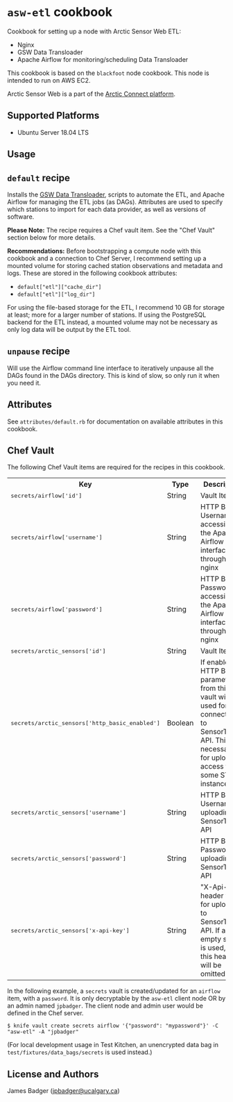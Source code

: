 # `asw-etl` cookbook

Cookbook for setting up a node with Arctic Sensor Web ETL:

* Nginx
* GSW Data Transloader
* Apache Airflow for monitoring/scheduling Data Transloader

This cookbook is based on the `blackfoot` node cookbook. This node is intended to run on AWS EC2.

Arctic Sensor Web is a part of the [Arctic Connect platform](https://www.arcticconnect.ca).

## Supported Platforms

* Ubuntu Server 18.04 LTS

## Usage

## `default` recipe

Installs the [GSW Data Transloader](https://github.com/GeoSensorWebLab/data-transloader/), scripts to automate the ETL, and Apache Airflow for managing the ETL jobs (as DAGs). Attributes are used to specify which stations to import for each data provider, as well as versions of software.

**Please Note:** The recipe requires a Chef vault item. See the "Chef Vault" section below for more details.

**Recommendations:** Before bootstrapping a compute node with this cookbook and a connection to Chef Server, I recommend setting up a mounted volume for storing cached station observations and metadata and logs. These are stored in the following cookbook attributes:

* `default["etl"]["cache_dir"]`
* `default["etl"]["log_dir"]`

For using the file-based storage for the ETL, I recommend 10 GB for storage at least; more for a larger number of stations. If using the PostgreSQL backend for the ETL instead, a mounted volume may not be necessary as only log data will be output by the ETL tool.

## `unpause` recipe

Will use the Airflow command line interface to iteratively unpause all the DAGs found in the DAGs directory. This is kind of slow, so only run it when you need it.

## Attributes

See `attributes/default.rb` for documentation on available attributes in this cookbook.

## Chef Vault

The following Chef Vault items are required for the recipes in this cookbook.

<table>
  <tr>
    <th>Key</th>
    <th>Type</th>
    <th>Description</th>
    <th>Default</th>
  </tr>
  <tr>
    <td><tt>secrets/airflow['id']</tt></td>
    <td>String</td>
    <td>Vault Item ID</td>
    <td><tt>airflow</tt></td>
  </tr>
  <tr>
    <td><tt>secrets/airflow['username']</tt></td>
    <td>String</td>
    <td>HTTP Basic Username for accessing the Apache Airflow web interface through nginx</td>
    <td></td>
  </tr>
  <tr>
    <td><tt>secrets/airflow['password']</tt></td>
    <td>String</td>
    <td>HTTP Basic Password for accessing the Apache Airflow web interface through nginx</td>
    <td></td>
  </tr>
  <tr>
    <td><tt>secrets/arctic_sensors['id']</tt></td>
    <td>String</td>
    <td>Vault Item ID</td>
    <td><tt>arctic_sensors</tt></td>
  </tr>
  <tr>
    <td><tt>secrets/arctic_sensors['http_basic_enabled']</tt></td>
    <td>Boolean</td>
    <td>If enabled, HTTP Basic parameters from this vault will be used for connections to SensorThings API. This is necessary for upload access to some STA instances.</td>
    <td></td>
  </tr>
  <tr>
    <td><tt>secrets/arctic_sensors['username']</tt></td>
    <td>String</td>
    <td>HTTP Basic Username for uploading to SensorThings API</td>
    <td></td>
  </tr>
  <tr>
    <td><tt>secrets/arctic_sensors['password']</tt></td>
    <td>String</td>
    <td>HTTP Basic Password for uploading to SensorThings API</td>
    <td></td>
  </tr>
  <tr>
    <td><tt>secrets/arctic_sensors['x-api-key']</tt></td>
    <td>String</td>
    <td>"X-Api-Key" header value for uploading to SensorThings API. If an empty string is used, then this header will be omitted.</td>
    <td></td>
  </tr>
</table>

In the following example, a `secrets` vault is created/updated for an `airflow` item, with a `password`. It is only decryptable by the `asw-etl` client node OR by an admin named `jpbadger`. The client node and admin user would be defined in the Chef server.

```terminal
$ knife vault create secrets airflow '{"password": "mypassword"}' -C "asw-etl" -A "jpbadger"
```

(For local development usage in Test Kitchen, an unencrypted data bag in `test/fixtures/data_bags/secrets` is used instead.)

## License and Authors

James Badger (jpbadger@ucalgary.ca)
